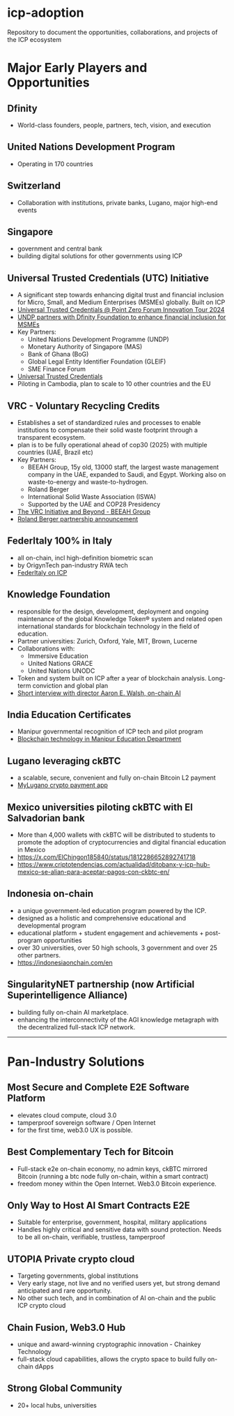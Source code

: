 # icp-adoption
Repository to document the opportunities, collaborations, and projects of the ICP ecosystem

# Major Early Players and Opportunities

## Dfinity
- World-class founders, people, partners, tech, vision, and execution

## United Nations Development Program
- Operating in 170 countries

## Switzerland 
- Collaboration with institutions, private banks, Lugano, major high-end events

## Singapore
-  government and central bank
-  building digital solutions for other governments using ICP

## Universal Trusted Credentials (UTC) Initiative
- A significant step towards enhancing digital trust and financial inclusion for Micro, Small, and Medium Enterprises (MSMEs) globally. Built on ICP
- [Universal Trusted Credentials @ Point Zero Forum Innovation Tour 2024](https://www.youtube.com/watch?v=TC4rU8rylqw&ab_channel=DFINITY)
- [UNDP partners with Dfinity Foundation to enhance financial inclusion for MSMEs](https://www.undp.org/policy-centre/singapore/press-releases/undp-partners-dfinity-foundation-enhance-financial-inclusion-msmes)
- Key Partners:
  - United Nations Development Programme (UNDP)
  - Monetary Authority of Singapore (MAS)
  - Bank of Ghana (BoG)
  - Global Legal Entity Identifier Foundation (GLEIF)
  - SME Finance Forum
- [Universal Trusted Credentials](https://www.undp.org/policy-centre/singapore/publications/universal-trusted-credentials)
- Piloting in Cambodia, plan to scale to 10 other countries and the EU

## VRC - Voluntary Recycling Credits
- Establishes a set of standardized rules and processes to enable institutions to compensate their solid waste footprint through a transparent ecosystem.
- plan is to be fully operational ahead of cop30 (2025) with multiple countries (UAE, Brazil etc)
- Key Partners:
  - BEEAH Group, 15y old, 13000 staff, the largest waste management company in the UAE, expanded to Saudi, and Egypt. Working also on waste-to-energy and waste-to-hydrogen.
  - Roland Berger
  - International Solid Waste Association (ISWA)
  - Supported by the UAE and COP28 Presidency
- [The VRC Initiative and Beyond - BEEAH Group](https://www.youtube.com/watch?v=LJN1xxUQYP8&t=137s&ab_channel=DFINITY)
- [Roland Berger partnership announcement](https://www.prnewswire.com/news-releases/roland-berger-partners-with-the-dfinity-foundation-for-blockchain-powered-voluntary-recycling-credits-standard-to-transform-waste-management-301957569.html)

## FederItaly 100% in Italy
- all on-chain, incl high-definition biometric scan
- by OrigynTech pan-industry RWA tech
- [FederItaly on ICP](https://medium.com/dfinity/100-made-in-italy-brand-to-leverage-the-internet-computer-protocol-ecb3df45371c)

## Knowledge Foundation
- responsible for the design, development, deployment and ongoing maintenance of the global Knowledge Token® system and related open international standards for blockchain technology in the field of education.
- Partner universities: Zurich, Oxford, Yale, MIT, Brown, Lucerne
- Collaborations with:
  - Immersive Education
  - United Nations GRACE
  - United Nations UNODC
- Token and system built on ICP after a year of blockchain analysis. Long-term conviction and global plan
- [Short interview with director Aaron E. Walsh, on-chain AI](https://www.youtube.com/watch?v=xYf0RKgQcG0&t=18s&ab_channel=DFINITY)
  

## India Education Certificates
- Manipur governmental recognition of ICP tech and pilot program
- [Blockchain technology in Manipur Education Department](https://business-standard.com/amp/content/press-releases-ani/manipur-education-department-embraces-blockchain-technology-on-icp-123120701068_1.html)

## Lugano leveraging ckBTC
- a scalable, secure, convenient and fully on-chain Bitcoin L2 payment
- [MyLugano crypto payment app](https://decrypt.co/155275/mylugano-crypto-payment-app-adds-support-for-internet-computers-multi-chain-bitcoin-twin?amp=1)

## Mexico universities piloting ckBTC with El Salvadorian bank
- More than 4,000 wallets with ckBTC will be distributed to students to promote the adoption of cryptocurrencies and digital financial education in Mexico
- https://x.com/ElChingon185840/status/1812286652892741718
- https://www.criptotendencias.com/actualidad/ditobanx-y-icp-hub-mexico-se-alian-para-aceptar-pagos-con-ckbtc-en/

## Indonesia on-chain
- a unique government-led education program powered by the ICP.
- designed as a holistic and comprehensive educational and developmental program
- educational platform + student engagement and achievements + post-program opportunities
- over 30 universities, over 50 high schools, 3 government and over 25 other partners.
- https://indonesiaonchain.com/en

## SingularityNET partnership (now Artificial Superintelligence Alliance)
- building fully on-chain AI marketplace.
- enhancing the interconnectivity of the AGI knowledge metagraph with the decentralized full-stack ICP network.
---

# Pan-Industry Solutions

## Most Secure and Complete E2E Software Platform
- elevates cloud compute, cloud 3.0
- tamperproof sovereign software / Open Internet
- for the first time, web3.0 UX is possible.

## Best Complementary Tech for Bitcoin
- Full-stack e2e on-chain economy, no admin keys, ckBTC mirrored Bitcoin (running a btc node fully on-chain, within a smart contract)
- freedom money within the Open Internet. Web3.0 Bitcoin experience.

## Only Way to Host AI Smart Contracts E2E
- Suitable for enterprise, government, hospital, military applications
- Handles highly critical and sensitive data with sound protection. Needs to be all on-chain, verifiable, trustless, tamperproof 

## UTOPIA Private crypto cloud
- Targeting governments, global institutions
- Very early stage, not live and no verified users yet, but strong demand anticipated and rare opportunity.
- No other such tech, and in combination of AI on-chain and the public ICP crypto cloud

## Chain Fusion, Web3.0 Hub
- unique and award-winning cryptographic innovation - Chainkey Technology
- full-stack cloud capabilities, allows the crypto space to build fully on-chain dApps

## Strong Global Community
- 20+ local hubs, universities
